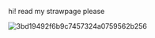 hi! read my strawpage please

![3bd19492f6b9c7457324a0759562b256](https://github.com/user-attachments/assets/19836ac9-f7d9-47b8-8925-b0471ec64b0e)

